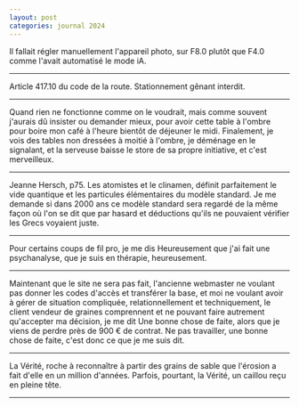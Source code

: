 ```yaml
---
layout: post
categories: journal 2024
---
```


Il fallait régler manuellement l'appareil photo, sur F8.0 plutôt que F4.0 comme l'avait automatisé le mode iA. 

***

Article 417.10 du code de la route. Stationnement gênant interdit. 

***

Quand rien ne fonctionne comme on le voudrait, mais comme souvent j'aurais dû insister ou demander mieux, pour avoir cette table à l'ombre pour boire mon café à l'heure bientôt de déjeuner le midi. Finalement, je vois des tables non dressées à moitié à l'ombre, je déménage en le signalant, et la serveuse baisse le store de sa propre initiative, et c'est merveilleux. 

***

Jeanne Hersch, p75. Les atomistes et le clinamen, définit parfaitement le vide quantique et les particules élémentaires du modèle standard. 
Je me demande si dans 2000 ans ce modèle standard sera regardé de la même façon où l'on se dit que par hasard et déductions qu'ils ne pouvaient vérifier les Grecs voyaient juste. 

***

Pour certains coups de fil pro, je me dis Heureusement que j'ai fait une psychanalyse, que je suis en thérapie, heureusement. 

***

Maintenant que le site ne sera pas fait, l'ancienne webmaster ne voulant pas donner les codes d'accès et transférer la base, et moi ne voulant avoir à gérer de situation compliquée, relationnellement et techniquement, le client vendeur de graines comprennent et ne pouvant faire autrement qu'accepter ma décision, je me dit Une bonne chose de faite, alors que je viens de perdre près de 900 € de contrat. 
Ne pas travailler, une bonne chose de faite, c'est donc ce que je me suis dit. 

***

La Vérité, roche à reconnaître à partir des grains de sable que l'érosion a fait d'elle en un million d'années. Parfois, pourtant, la Vérité, un caillou reçu en pleine tête. 

***